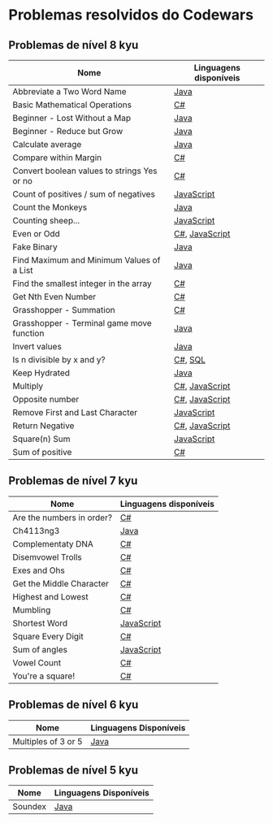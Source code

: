 # Problemas resolvidos do Codewars

## Problemas de nível 8 kyu

| Nome                                        | Linguagens disponíveis                                                                                                    |
|---------------------------------------------|---------------------------------------------------------------------------------------------------------------------------|
| Abbreviate a Two Word Name                  | [Java](Java/8%20kyu/Abbreviate%20a%20Two%20Word%20Name.java)                                                              |
| Basic Mathematical Operations               | [C#](C%23/8%20kyu/Basic%20Mathematical%20Operations.cs)                                                                   |
| Beginner - Lost Without a Map               | [Java](Java/8%20kyu/Beginner%20-%20Lost%20Without%20a%20Map.java)                                                         |
| Beginner - Reduce but Grow                  | [Java](Java/8%20kyu/Beginner%20-%20Reduce%20but%20Grow.java)                                                              |
| Calculate average                           | [Java](Java/8%20kyu/Calculate%20average.java)                                                                             |
| Compare within Margin                       | [C#](C%23/8%20kyu/Compare%20within%20margin.cs)                                                                           |
| Convert boolean values to strings Yes or no | [C#](C%23/8%20kyu/Convert%20boolean%20values%20to%20strings%20Yes%20or%20No.cs)                                           |
| Count of positives / sum of negatives       | [JavaScript](JavaScript/8%20kyu/Count%20of%20positives%20-%20sum%20of%20negatives.js)                                     |
| Count the Monkeys                           | [Java](Java/8%20kyu/Count%20the%20Monkeys.java)                                                                           |
| Counting sheep...                           | [JavaScript](JavaScript/8%20kyu/Counting%20sheep....js)                                                                   |
| Even or Odd                                 | [C#](C%23/8%20kyu/Even%20or%20Odd.cs), [JavaScript](JavaScript/8%20kyu/Even%20or%20Odd.js)                                |
| Fake Binary                                 | [Java](Java/8%20kyu/Fake%20Binary.java)                                                                                   |
| Find Maximum and Minimum Values of a List   | [Java](Java/8%20kyu/Find%20Maximum%20and%20Minimum%20Values%20of%20a%20List.java)                                         |
| Find the smallest integer in the array      | [C#](C%23/8%20kyu/Find%20the%20smallest%20integer%20in%20the%20array.cs)                                                  |
| Get Nth Even Number                         | [C#](C%23/8%20kyu/Get%20Nth%20Even%20Number.cs)                                                                           |
| Grasshopper - Summation                     | [C#](C%23/8%20kyu/Grasshopper%20-%20Summation.cs)                                                                         |
| Grasshopper - Terminal game move function   | [Java](Java/8%20kyu/Grasshopper%20-%20Terminal%20game%20move%20function.java)                                             |
| Invert values                               | [Java](Java/8%20kyu/Invert%20values.java)                                                                                 |
| Is n divisible by x and y?                  | [C#](C%23/8%20kyu/Is%20n%20divisible%20by%20x%20and%20y.cs), [SQL](SQL/8%20kyu/Is%20n%20divisible%20by%20x%20and%20y.sql) |
| Keep Hydrated                               | [Java](Java/8%20kyu/Keep%20Hydrated.java)                                                                                 |
| Multiply                                    | [C#](C%23/8%20kyu/Multiply.cs), [JavaScript](JavaScript/8%20kyu/Multiply.js)                                              |
| Opposite number                             | [C#](C%23/8%20kyu/Opposite%20number.cs), [JavaScript](JavaScript/8%20kyu/Opposite%20number.js)                            |
| Remove First and Last Character             | [JavaScript](JavaScript/8%20kyu/Remove%20First%20and%20Last%20Character.js)                                               |
| Return Negative                             | [C#](C%23/8%20kyu/Return%20Negative.cs), [JavaScript](JavaScript/8%20kyu/Return%20negative.js)                            |
| Square(n) Sum                               | [JavaScript](JavaScript/8%20kyu/Square\(n\)%20Sum.js)                                                                     |
| Sum of positive                             | [C#](C%23/8%20kyu/Sum%20of%20positive.cs)                                                                                 |

## Problemas de nível 7 kyu

| Nome                      | Linguagens disponíveis                                 |
|---------------------------|--------------------------------------------------------|
| Are the numbers in order? | [C#](C%23/7%20kyu/Are%20the%20numbers%20in%20order.cs) |
| Ch4113ng3                 | [Java](Java/7%20kyu/Ch4113ng3.java)                    |
| Complementaty DNA         | [C#](C%23/7%20kyu/Complementary%20DNA.cs)              |
| Disemvowel Trolls         | [C#](C%23/7%20kyu/Disemvowel%20Trolls.cs)              |
| Exes and Ohs              | [C#](C%23/7%20kyu/Exes%20and%20Ohs.cs)                 |
| Get the Middle Character  | [C#](C%23/7%20kyu/Get%20the%20Middle%20Character.cs)   |
| Highest and Lowest        | [C#](C%23/7%20kyu/Highest%20and%20Lowest.cs)           |
| Mumbling                  | [C#](C%23/7%20kyu/Mumbling.cs)                         |
| Shortest Word             | [JavaScript](JavaScript/7%20kyu/Shortest%20Word.js)    |
| Square Every Digit        | [C#](C%23/7%20kyu/Square%20Every%20Digit.cs)           |
| Sum of angles             | [JavaScript](JavaScript/7%20kyu/Sum%20of%20angles.js)  |
| Vowel Count               | [C#](C%23/7%20kyu/Vowel%20Count.cs)                    |
| You're a square!          | [C#](C%23/7%20kyu/You're%20a%20square.cs)              |

## Problemas de nível 6 kyu

| Nome                | Linguagens Disponíveis                                |
|---------------------|-------------------------------------------------------|
| Multiples of 3 or 5 | [Java](Java/6%20kyu/Multiples%20of%203%20or%205.java) |

## Problemas de nível 5 kyu

| Nome    | Linguagens Disponíveis            |
|---------|-----------------------------------|
| Soundex | [Java](Java/5%20kyu/Soundex.java) |
